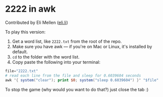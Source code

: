 # 2222 in awk

Contributed by Eli Mellen ([eli.li](https://eli.li))

To play this version:
1. Get a word list, like `2222.txt` from the root of the repo.
2. Make sure you have awk — if you're on Mac or Linux, it's installed by default.
3. `cd` to the folder with the word list.
4. Copy paste the following into your terminal:

```awk
file="2222.txt"
# read each line from the file and sleep for 0.6039604 seconds
awk '{ system("clear"); print $0; system("sleep 0.6039604") }' "$file"
```

To stop the game (why would you want to do that?) just close the tab :)
